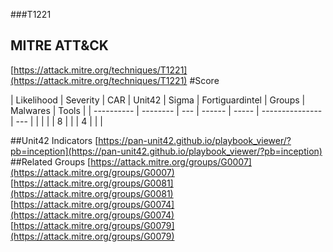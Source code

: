 ###T1221
## MITRE ATT&CK
[https://attack.mitre.org/techniques/T1221](https://attack.mitre.org/techniques/T1221)
#Score

| Likelihood | Severity | CAR | Unit42 | Sigma | Fortiguardintel | Groups | Malwares | Tools |
| ---------- | -------- | --- | ------ | ----- | --------------- | ---  |
 |   |   |   | 8 |   |   | 4 |   |   |

##Unit42 Indicators
[https://pan-unit42.github.io/playbook_viewer/?pb=inception](https://pan-unit42.github.io/playbook_viewer/?pb=inception)
[]()
##Related Groups
[https://attack.mitre.org/groups/G0007](https://attack.mitre.org/groups/G0007)
[https://attack.mitre.org/groups/G0081](https://attack.mitre.org/groups/G0081)
[https://attack.mitre.org/groups/G0074](https://attack.mitre.org/groups/G0074)
[https://attack.mitre.org/groups/G0079](https://attack.mitre.org/groups/G0079)
[]()
